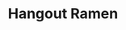 ---
layout: place
title: "Hangout Ramen"
permalink: /louisiana/new-orleans/hangout-ramen.html
stateAbbr: LA
stateName: Louisiana
cityName: New Orleans
seo:
  name: "Hangout Ramen"
  type: Restaurant
  links: null
description: "Hangout Ramen serves delicious sushi in New Orleans, Louisiana. Try fresh Japanese dishes for a great dining experience. "
place_id: ChIJDdxuPo2lIIYRxa9CAlyuUvE
photos:
  - name: >-
      places/ChIJDdxuPo2lIIYRxa9CAlyuUvE/photos/AeeoHcKIWxxawcPfTLUGDnWnpejIBNM8uhqrBkYcuaSr-qU57D3i1X52YKF04GAXOBDPaObNBAESSXtGhDdfUUJoHp1QvQTU2BrTCUU4WPkRrTW4RyntdmNG3yT-vjdfDsfBuAM6EJrj0S3bH7DBkNUTRUpQAemVlyNpGP7Q4FeWo9Zmqjnz-c-mFVCi0cxtbvgx0s8Ji9_jbtjtmlYOmdfyGWsq_cTl-p16a9BIkmPiEci-lz9SOfquwGDUq7sU8yZctry5vPD09oJbZTa9iDIlF4SH1nqj46cKq5uZ_my4LtDuSiXZ0QffQEIxQXu0mz26ZTM9fPYDBYCK1VSKZQPQWvGP9CRy5DIQ4f5Fr0471tjmd_SXA-yjv8LjTp3gFP9uDNDGMLAxAJTVR3_jWkFx5QPFoqX8oouTqk8G8X9-gSUCRVNJ
    widthPx: 4032
    heightPx: 2268
    authorAttributions:
      - displayName: Tania García
        uri: https://maps.google.com/maps/contrib/112654484939596205301
        photoUri: >-
          https://lh3.googleusercontent.com/a-/ALV-UjXPshPk8JnFi5fih9iW43m-OrOjcdTabceqc9n9ZqJSgCVAhKTenA=s100-p-k-no-mo
    flagContentUri: >-
      https://www.google.com/local/imagery/report/?cb_client=maps_api_places.places_api&image_key=!1e10!2sCIHM0ogKEICAgIDL2urGlQE&hl=en-US
    googleMapsUri: >-
      https://www.google.com/maps/place//data=!3m4!1e2!3m2!1sCIHM0ogKEICAgIDL2urGlQE!2e10!4m2!3m1!1s0x8620a58d3e6edc0d:0xf152ae5c0242afc5
  - name: >-
      places/ChIJDdxuPo2lIIYRxa9CAlyuUvE/photos/AeeoHcLgnYR29OpaaSTAVrur-BVn3EirrI22n2sR6kUT5vP4pZugADSZOi4LnRm8xWhMjD3K54tq3AaRgMIXUEMCrxzeuzw5GTnPxpdQ8eTfI7jjlsnWRkNNTGOUolzJ304MkWmRKL3vDYAuL0jkPlFz3a-CDXHQa-UjnKUE3F5zTv6ITLUZX2o5eGvMdKx7Fre0adQTMIl76Ii67CTn3_rAn0v_qNImtBwuxGtq4AVwTAZa5cou3JikNLCKT2l3YNKueKdwfTbsBJECsKbw46IWr7akaI61Czt_wNqjiA2kUZ_m0oImxPBHQtnjWJrx2ZoEbT3kTi87nUPu3UOcAxTPv_7ibkTpVaAq3ITKfvToy3IBVEMhsdtxI8mnms-VW7ak9LmdUARjIeuNpG0d6vRYjhk69nM8ZaxmMIc4i6TgYsQ
    widthPx: 1720
    heightPx: 1291
    authorAttributions:
      - displayName: Dominic Bannister
        uri: https://maps.google.com/maps/contrib/107097274128234163985
        photoUri: >-
          https://lh3.googleusercontent.com/a-/ALV-UjURw4PYOiqe8LnzFzjITwpt8rTpROpDzMcHnUJ-UVc1gn7Jhqyx=s100-p-k-no-mo
    flagContentUri: >-
      https://www.google.com/local/imagery/report/?cb_client=maps_api_places.places_api&image_key=!1e10!2sCIHM0ogKEICAgMDgnaK0TQ&hl=en-US
    googleMapsUri: >-
      https://www.google.com/maps/place//data=!3m4!1e2!3m2!1sCIHM0ogKEICAgMDgnaK0TQ!2e10!4m2!3m1!1s0x8620a58d3e6edc0d:0xf152ae5c0242afc5
  - name: >-
      places/ChIJDdxuPo2lIIYRxa9CAlyuUvE/photos/AeeoHcIr8RccyzkuavbS_5vkOhL4dFCVqhonIuqfxkvPeJkoPzrQ6xvPBYs2bCPEeNk3OKNJT8MmkOwirysf_MQMIqSj2YjwPsm2i0_b3rjS30Xgpl8FUdzH4_AXSAH2H8yPxP92m_TJs0OCzO8PB9e6GPNln9Xgzqt2VJmv61Zk4kN0_imPhwccXWdGbE07nO_9QvkiusOVGP0sObl3CvOYy5OGPjvHiX9P1tyNyiY_gcug89vJS-_aAMRuTjTNEdS-w_6ElyO3YjD_9mtBegeU4qHTXuL_vDNc11VtJdNTJAP34_WckOg1TClrYry8lENeznnBIgevrBhbTY3bl9L1JVI9u7fxFCvebZKR5jrRS98dE8IMJZ0SpIBAJrDJOK-qJZLK6EF1WnIeS71PjOFskKxMAFg8NUfIbSscRHwu4J7BtdaB
    widthPx: 3024
    heightPx: 4032
    authorAttributions:
      - displayName: Vivian Bedoya
        uri: https://maps.google.com/maps/contrib/113571177416676014712
        photoUri: >-
          https://lh3.googleusercontent.com/a/ACg8ocLkLtMUWwGXiDniCA7lkdr5gz2tf4kMEPfIDoPLH9SBYCSPVw=s100-p-k-no-mo
    flagContentUri: >-
      https://www.google.com/local/imagery/report/?cb_client=maps_api_places.places_api&image_key=!1e10!2sCIHM0ogKEICAgMDQ5LG03wE&hl=en-US
    googleMapsUri: >-
      https://www.google.com/maps/place//data=!3m4!1e2!3m2!1sCIHM0ogKEICAgMDQ5LG03wE!2e10!4m2!3m1!1s0x8620a58d3e6edc0d:0xf152ae5c0242afc5
  - name: >-
      places/ChIJDdxuPo2lIIYRxa9CAlyuUvE/photos/AeeoHcKEv1XNegJhXSdpzuQExGCLmaxbH_SLPh5c6M1TxVjK7ep7lbo9q28TOTWSOs-j57Dx4JpV9e0ByrezaFbRN1jYc4YBpnUDaBWEwNrHeAX45pKRMRlbb_jjqE-lu6MN6dpqDt9ZYNSRwv7-kwURVJqls5l_twY4mT40iFn_msP4NdOeanuzbkLid01BKUYC-oqM0OLXsfJzzzMR3_MzBBjc8S35NmjxsfcDSNnfz_K_mOLSGUc_yTj82a4vwTjq24CZVd3yMvsP-m8qVpVdcmrpZkLUYL6yHz5_25QwJF_pyCADT9pyeitSD7yuanpQUq6s_nVhAgXdNW78CEVN6rCJj1nP5hrGAfo8vHxR5trXCkfj0yYKjJKuQN1084UatLGbQ55A1NMUosFpRV9WagW0IBXz6drKdk_sPpGJiAaZYS4
    widthPx: 4032
    heightPx: 3024
    authorAttributions:
      - displayName: Josh Hardy
        uri: https://maps.google.com/maps/contrib/110383775424846434077
        photoUri: >-
          https://lh3.googleusercontent.com/a-/ALV-UjUFTY2U1by_MW5j8jokfv77rBNBFaDeZVKH-7-VsF57cX9OexElqg=s100-p-k-no-mo
    flagContentUri: >-
      https://www.google.com/local/imagery/report/?cb_client=maps_api_places.places_api&image_key=!1e10!2sCIHM0ogKEICAgIC78sLouwE&hl=en-US
    googleMapsUri: >-
      https://www.google.com/maps/place//data=!3m4!1e2!3m2!1sCIHM0ogKEICAgIC78sLouwE!2e10!4m2!3m1!1s0x8620a58d3e6edc0d:0xf152ae5c0242afc5
  - name: >-
      places/ChIJDdxuPo2lIIYRxa9CAlyuUvE/photos/AeeoHcKSmaC1wJpXETd5JtFZT5YQGneYwlOC3yTVOwCRjGGHcKcc9cbLjurSmNQLzWVBcLqTPSF1ZIMhX7deqja-7EKJJW2jSd_cbVRBKCSdEj1UDcM2czZiGXQIefqrMpOt2yyrak_ubG42x1WWvNTDAhG7f7THuXYl2yczazsvlBcZQLJn_8WBM1PIKVAe0uifnDTkrVFVOH23hSbPPHQ2IXvuTZrahVYMkNQqNy5v9RLaEOdthw2hheL4dFiyvB0wnMg02WtEoW5CYoxgbsJlmIKgXHsBGjJ2HEbjhmS2PJjCcOLhWms-WuM4xtD1G_AihZJDw-3h_VVv92WLhRyFtFCT_t-dhNynSbitxD2j67qUQquo6pIhQsw-l4RUuSQlqZwUiSBrI4NVjXTdZCXcf6xlqqh7CO0ipuqh0gxzegSnY13U
    widthPx: 1478
    heightPx: 1108
    authorAttributions:
      - displayName: Paweena Chutipanyaboot
        uri: https://maps.google.com/maps/contrib/101916679623368352725
        photoUri: >-
          https://lh3.googleusercontent.com/a/ACg8ocKWe_2dmp0t-uSqagljYLyLp664_eyvWPUk2Zc27JWR_-lWEg=s100-p-k-no-mo
    flagContentUri: >-
      https://www.google.com/local/imagery/report/?cb_client=maps_api_places.places_api&image_key=!1e10!2sCIHM0ogKEICAgID2zaP0yAE&hl=en-US
    googleMapsUri: >-
      https://www.google.com/maps/place//data=!3m4!1e2!3m2!1sCIHM0ogKEICAgID2zaP0yAE!2e10!4m2!3m1!1s0x8620a58d3e6edc0d:0xf152ae5c0242afc5
  - name: >-
      places/ChIJDdxuPo2lIIYRxa9CAlyuUvE/photos/AeeoHcKh4TC4-hv7Gmv_gwaEq2s7PQshm_NIrMTCirHXsd4H_NRHlwpdz8GHgfqR9OgNSWYP8ehALSlhYefir5SKULwxy27dyA06dQjAlu0aQQnDh399yEI_otsC_JRIsZWyJRYroRANxDlXP8xZOrKvjTQ2xYSpOrSBuhfCc1Pxuj0bn-PbEuvjVDZCP6biePaKM25KlRI4dk4zx0ncJoDs89PFm_dNcIsdVV8j-AttJYpv50dqc-6pmYQQoWmXj0HSuFH7NhO9_FR1EWdZvQ1itXKqZIzbDLr4TomdF0qKHrVtaO17QvQoVQ9qGbQEYdrac1dMwYiMre15WxHtQYpHyg5h2uhz9NsgzJ72jSnFBoX02Cd5tIlI2YJ2Hm1TXhgoUZjKWTRnAaFHhdaRFQcEPpEZGLEtfuLSTv3bnkrvMCzSGA
    widthPx: 3024
    heightPx: 4032
    authorAttributions:
      - displayName: Vivian Bedoya
        uri: https://maps.google.com/maps/contrib/113571177416676014712
        photoUri: >-
          https://lh3.googleusercontent.com/a/ACg8ocLkLtMUWwGXiDniCA7lkdr5gz2tf4kMEPfIDoPLH9SBYCSPVw=s100-p-k-no-mo
    flagContentUri: >-
      https://www.google.com/local/imagery/report/?cb_client=maps_api_places.places_api&image_key=!1e10!2sCIHM0ogKEICAgMDQ5LG0fw&hl=en-US
    googleMapsUri: >-
      https://www.google.com/maps/place//data=!3m4!1e2!3m2!1sCIHM0ogKEICAgMDQ5LG0fw!2e10!4m2!3m1!1s0x8620a58d3e6edc0d:0xf152ae5c0242afc5
  - name: >-
      places/ChIJDdxuPo2lIIYRxa9CAlyuUvE/photos/AeeoHcLqLwB1FaHyx3d-U9DhybQ-UCUFchFcIztCeoWQp4dpTxX9uZ1VqRdFv6xtAkTHF4k7pIX62mim2MDMqGFQ6PXZrQ-s8hbzzsDx85lXqj_5v9Tct-PLQhBSWqr4A1WJCV084dTLoFxruThpaN5aFhXuGzOyVm3Ptk2a_eAFlTO5rXxSUF6NJsfBR1fVg1l6gCTQLV08EtoIEStdeQbduAETM_Xkg5DjncrW96nIqrMFtQ5SfdDGFnU5eefPyO53NSRwaXjW4wM7bLxygGpmguQd6TRWKCuOa46gWv8mCc4jZBbc6D8nZDxqQT8B6DcyGfgTG3wxwkQNk9F_qeQFujD89NZBWXpZvgv3gXJOsjaIG6cvxWBoSpli1Q8-hc3XtDrY0wcJSze7VKTRxyRUX-youDul_f1cqCoSapdcBKak3kjL
    widthPx: 3568
    heightPx: 1568
    authorAttributions:
      - displayName: Ranch Catahoula
        uri: https://maps.google.com/maps/contrib/111458654584295435606
        photoUri: >-
          https://lh3.googleusercontent.com/a/ACg8ocJo5lhRSIOT2ZtinzP-mwHH8hNABIeNMmYp8vkdq_6koY9R9A=s100-p-k-no-mo
    flagContentUri: >-
      https://www.google.com/local/imagery/report/?cb_client=maps_api_places.places_api&image_key=!1e10!2sCIHM0ogKEICAgICW4LbqqgE&hl=en-US
    googleMapsUri: >-
      https://www.google.com/maps/place//data=!3m4!1e2!3m2!1sCIHM0ogKEICAgICW4LbqqgE!2e10!4m2!3m1!1s0x8620a58d3e6edc0d:0xf152ae5c0242afc5
  - name: >-
      places/ChIJDdxuPo2lIIYRxa9CAlyuUvE/photos/AeeoHcKPsZ5TBiwXVlSicrxk7oNUNAEvQViLa_3GL6FxE8Sp_EZ7TeVsIH-NmCK41PqWbLSi52IVzP0gXEyVXb4uQkqK7H8Q7bNT8KcULFl4dIqvPnb5110Dak5woepvb9uBsNEG0iXwR2qtTHV-amP0eQLaqhNzjYDwMH9hPmlHxSIxT6ZNqeK78J0eH1Qmo7Ftpf3sEqOJod8W5Uoc3kIuqIhaXJfWPPqWPWgwdfUcKZMOKFL6kFtKr_prp4yGtwpe1pvqAk_M-LZqyHZ67TRKXcgY_tliDAF6M2sgP87bL9fsyHKvciKeg8SINJIf2Q6ynTfxbjCxNBTdoSP-6oOVOEOqlW5hqNfMRrL8nPxhs8fTT3damLuZOpBhJNckINJtQWLvryIVxjqyex8-ImSfl9KOZnUy6G_4Xnbs4b44IMinRQ
    widthPx: 4032
    heightPx: 3024
    authorAttributions:
      - displayName: Emily Casanova
        uri: https://maps.google.com/maps/contrib/116276620990995359000
        photoUri: >-
          https://lh3.googleusercontent.com/a-/ALV-UjUJ80_aKXyEbdowJbfCfHPiNMMQFKZ61EHd5ix3IMCnBypWb6NH=s100-p-k-no-mo
    flagContentUri: >-
      https://www.google.com/local/imagery/report/?cb_client=maps_api_places.places_api&image_key=!1e10!2sCIHM0ogKEICAgIDR1_3EUA&hl=en-US
    googleMapsUri: >-
      https://www.google.com/maps/place//data=!3m4!1e2!3m2!1sCIHM0ogKEICAgIDR1_3EUA!2e10!4m2!3m1!1s0x8620a58d3e6edc0d:0xf152ae5c0242afc5
  - name: >-
      places/ChIJDdxuPo2lIIYRxa9CAlyuUvE/photos/AeeoHcKUGIj0TCFe_JOiozRdrEPmAffXqAFjqSkhJbO5UMCulNk56ghiH28ACRvsP7m-tw_umkpvWk8HQMN3paVSz3FlGMcpK3GOnbB4Uf9uQ49u2-jdVUiFXlRNpriNhNrZWrPn84SLxvTal8RSSzhJR7xAims3iLh7BnW5HksqEeS1jr6HONcgpfdzW3_CjhaIIrIDigyeGLnBHq6PeBQ5nybj87gXwW2HsJIIj-FrxOTw0jZ5hMppb7pb9PBN_Cae_PKsacfQFjxsAj0TfZTY1FzcTkYPytvuJH-8gpUzvDr-qf9XAakZgasux8WgwNbrInRFVAs7lzcmlJVuEpfsGabUHgip7PgZ9BmKn8AwB71uplJ1SCWuVusnog8bE3bJ7UOv9nLdCfuFseM61fPZ5B50fDeWnSgW6TWffWiOOJMN1A
    widthPx: 3024
    heightPx: 4032
    authorAttributions:
      - displayName: Vivian Bedoya
        uri: https://maps.google.com/maps/contrib/113571177416676014712
        photoUri: >-
          https://lh3.googleusercontent.com/a/ACg8ocLkLtMUWwGXiDniCA7lkdr5gz2tf4kMEPfIDoPLH9SBYCSPVw=s100-p-k-no-mo
    flagContentUri: >-
      https://www.google.com/local/imagery/report/?cb_client=maps_api_places.places_api&image_key=!1e10!2sCIHM0ogKEICAgMDQ5LG0Pw&hl=en-US
    googleMapsUri: >-
      https://www.google.com/maps/place//data=!3m4!1e2!3m2!1sCIHM0ogKEICAgMDQ5LG0Pw!2e10!4m2!3m1!1s0x8620a58d3e6edc0d:0xf152ae5c0242afc5
  - name: >-
      places/ChIJDdxuPo2lIIYRxa9CAlyuUvE/photos/AeeoHcIxvhn9JDFdpYchysVYCVD-YKMa3YPQLkrqGQgJT0iyB6yTPfzDBME6OWI_FR4sLFux9MeWVgFt742lGrnPZLcNZLjVNtAomfCK5p9D3pj0iZlykznDzFlGl3Kqv4-cInsivzTCWkQtkpt7POHKGFZ6xJQlGCLPzqtrZyECTVUYExh-FJYB-KNY3TPZ2DtRXxMivsOX0_vxccgjjMfFYve8PkOk4Pnld6fbmCL_q86kIdiadhr9dXg7Kw9pqrOK4gdCoZ2ROME4mzfdU5Vx2f-_wTUZv3XU5MFg6pW3C7UfLeIeHjYIujoyvMwSKK-MIw4o0bvgXjkBfaDv_8DU2tYfj97UnAfSzHcpu5rYqHOKAfgya-OZRifeB3OQVqvvZZ6fkjY-H6Tn_XLl1s1eM-isHNxqvA6ks7Ri1IuAQWd4kso
    widthPx: 4032
    heightPx: 3024
    authorAttributions:
      - displayName: Emily Casanova
        uri: https://maps.google.com/maps/contrib/116276620990995359000
        photoUri: >-
          https://lh3.googleusercontent.com/a-/ALV-UjUJ80_aKXyEbdowJbfCfHPiNMMQFKZ61EHd5ix3IMCnBypWb6NH=s100-p-k-no-mo
    flagContentUri: >-
      https://www.google.com/local/imagery/report/?cb_client=maps_api_places.places_api&image_key=!1e10!2sCIHM0ogKEICAgIDR1_3E0AE&hl=en-US
    googleMapsUri: >-
      https://www.google.com/maps/place//data=!3m4!1e2!3m2!1sCIHM0ogKEICAgIDR1_3E0AE!2e10!4m2!3m1!1s0x8620a58d3e6edc0d:0xf152ae5c0242afc5
address: 1340 S Carrollton Ave, New Orleans, LA 70118, USA
street: 1340 S Carrollton Ave
city: New Orleans
state: LA
zip: '70118'
country: USA
neighborhood: Leonidas
latitude: '29.948740'
longitude: '-90.128550'
accessibility_options:
  wheelchairAccessibleEntrance: true
  wheelchairAccessibleRestroom: true
  wheelchairAccessibleSeating: true
business_status: OPERATIONAL
name: Hangout Ramen
google_maps_links:
  directionsUri: >-
    https://www.google.com/maps/dir//''/data=!4m7!4m6!1m1!4e2!1m2!1m1!1s0x8620a58d3e6edc0d:0xf152ae5c0242afc5!3e0
  placeUri: https://maps.google.com/?cid=17389152821429055429
  writeAReviewUri: >-
    https://www.google.com/maps/place//data=!4m3!3m2!1s0x8620a58d3e6edc0d:0xf152ae5c0242afc5!12e1
  reviewsUri: >-
    https://www.google.com/maps/place//data=!4m4!3m3!1s0x8620a58d3e6edc0d:0xf152ae5c0242afc5!9m1!1b1
  photosUri: >-
    https://www.google.com/maps/place//data=!4m3!3m2!1s0x8620a58d3e6edc0d:0xf152ae5c0242afc5!10e5
primary_type: Japanese Restaurant
opening_hours:
  regular: null
  current: null
secondary_opening_hours:
  regular:
    weekdayDescriptions: null
    type: null
  current:
    weekdayDescriptions: null
    type: null
phone: null
price_level: null
price_range: null
rating: null
rating_count: 0
website: null
reviews: null
parking_options: null
payment_options: null
allow_dogs: null
curbside_pickup: null
delivery: null
dine_in: null
good_for_children: null
good_for_groups: null
good_for_sports: null
live_music: null
menu_for_children: null
outdoor_seating: null
reservable: null
restroom: null
serves_beer: null
serves_breakfast: null
serves_brunch: null
serves_cocktails: null
serves_coffee: null
serves_dinner: null
serves_dessert: null
serves_lunch: null
serves_vegetarian_food: null
serves_wine: null
takeout: null
update_category: essentials
summary: null

---